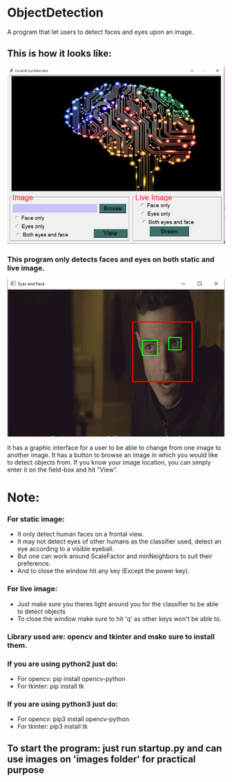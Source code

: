 # ObjectDetection
A program that let users to detect faces and eyes upon an image.

## This is how it looks like:
![Looks](https://github.com/Stetcha/ObjectDetection/blob/master/images/mainpage.png)

### This program only detects faces and eyes on both static and live image.
![Results](https://github.com/Stetcha/ObjectDetection/blob/master/images/elliot.png)

It has a graphic interface for a user to be able to change from one image to another image.
It has a button to browse an image in which you would like to detect objects from. If you know your image location, you can
simply enter it on the field-box and hit "View".

# Note:

### For static image:
* It only detect human faces on a frontal view.
* It may not detect eyes of other humans as the classifier used, detect an eye according to a visible eyeball.
* But one can work around ScaleFactor and minNeighbors to suit their preference.
* And to close the window hit any key (Except the power key).
 
### For live image:
* Just make sure you theres light around you for the classifier to be able to detect objects
* To close the window make sure to hit 'q' as other keys won't be able to.
 
### Library used are: opencv and tkinter and make sure to install them.
### If you are using python2 just do:
* For opencv: pip install opencv-python 
* For tkinter: pip install tk

### If you are using python3 just do:
* For opencv: pip3 install opencv-python 
* For tkinter: pip3 install tk

## To start the program: just run startup.py and can use images on 'images folder' for practical purpose

